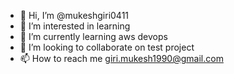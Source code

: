 - 👋 Hi, I’m @mukeshgiri0411
- 👀 I’m interested in learning
- 🌱 I’m currently learning aws devops
- 💞️ I’m looking to collaborate on test project
- 📫 How to reach me giri.mukesh1990@gmail.com

<!---
mukeshgiri0411/mukeshgiri0411 is a ✨ special ✨ repository because its `README.md` (this file) appears on your GitHub profile.
You can click the Preview link to take a look at your changes.
--->
